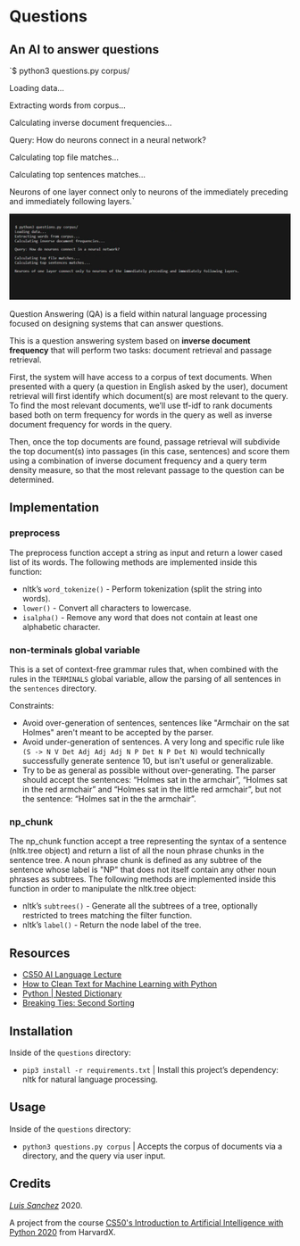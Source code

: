 # Questions

## An AI to answer questions

`$ python3 questions.py corpus/

Loading data...  

Extracting words from corpus...  

Calculating inverse document frequencies...  

Query: How do neurons connect in a neural network?  

Calculating top file matches...  

Calculating top sentences matches...  

Neurons of one layer connect only to neurons of the immediately preceding and immediately following layers.`  

<img src="resources/images/questions_output.jpg" width="1000">

Question Answering (QA) is a field within natural language processing focused on designing systems that can answer questions. 

This is a question answering system based on **inverse document frequency** that will perform two tasks: document retrieval and passage retrieval.

First, the system will have access to a corpus of text documents. When presented with a query (a question in English asked by the user), document retrieval will first identify which document(s) are most relevant to the query. To find the most relevant documents, we’ll use tf-idf to rank documents based both on term frequency for words in the query as well as inverse document frequency for words in the query. 

Then, once the top documents are found, passage retrieval will subdivide the top document(s) into passages (in this case, sentences) and score them using a combination of inverse document frequency and a query term density measure, so that the most relevant passage to the question can be determined.

## Implementation

### preprocess 

The preprocess function accept a string as input and return a lower cased list of its words. 
The following methods are implemented inside this function: 
* nltk’s `word_tokenize()` - Perform tokenization (split the string into words).
* `lower()` - Convert all characters to lowercase.
* `isalpha()` - Remove any word that does not contain at least one alphabetic character.

### non-terminals global variable

This is a set of context-free grammar rules that, when combined with the rules in the `TERMINALS` global variable, allow the parsing of all sentences in the `sentences` directory.

Constraints: 
* Avoid over-generation of sentences, sentences like "Armchair on the sat Holmes" aren't meant to be accepted by the parser.
* Avoid  under-generation of sentences. A very long and specific rule like `(S -> N V Det Adj Adj Adj N P Det N P Det N)` would technically successfully generate sentence 10, but isn't useful or generalizable.
* Try to be as general as possible without over-generating. The parser should accept the sentences: “Holmes sat in the armchair”, “Holmes sat in the red armchair” and “Holmes sat in the little red armchair”, but not the sentence: “Holmes sat in the the armchair”.

### np_chunk

The np_chunk function accept a tree representing the syntax of a sentence (nltk.tree object) and return a list of all the noun phrase chunks in the sentence tree.
A noun phrase chunk is defined as any subtree of the sentence whose label is "NP" that does not itself contain any other noun phrases as subtrees.
The following methods are implemented inside this function in order to manipulate the nltk.tree object:
* nltk’s `subtrees()` - Generate all the subtrees of a tree, optionally restricted to trees matching the filter function.
* nltk’s `label()` - Return the node label of the tree.

## Resources
* [CS50 AI Language Lecture][cs50 lecture]
* [How to Clean Text for Machine Learning with Python][clean text]
* [Python | Nested Dictionary][nested dictionary]
* [Breaking Ties: Second Sorting][second sorting]

## Installation
Inside of the `questions` directory:

* `pip3 install -r requirements.txt` | Install this project’s dependency: nltk for natural language processing.

## Usage
Inside of the `questions` directory:

* `python3 questions.py corpus` | Accepts the corpus of documents via a directory, and the query via user input.

## Credits
[*Luis Sanchez*][linkedin] 2020.

A project from the course [CS50's Introduction to Artificial Intelligence with Python 2020][cs50 ai] from HarvardX.

[cs50 lecture]: https://youtu.be/_hAVVULrZ0Q?t=4158
[clean text]: https://machinelearningmastery.com/clean-text-machine-learning-python/
[nested dictionary]: https://www.geeksforgeeks.org/python-nested-dictionary/
[second sorting]: https://runestone.academy/runestone/books/published/fopp/Sorting/SecondarySortOrder.html
[linkedin]: https://www.linkedin.com/in/luis-sanchez-13bb3b189/
[cs50 ai]: https://cs50.harvard.edu/ai/2020/
